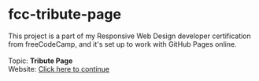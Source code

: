 # fcc-tribute-page
This project is a part of my Responsive Web Design developer certification from freeCodeCamp, and it's set up to work with GitHub Pages online.
<br><br>
Topic: **Tribute Page**<br>
Website: [Click here to continue](https://shiddharth.github.io/fcc-tribute-page)